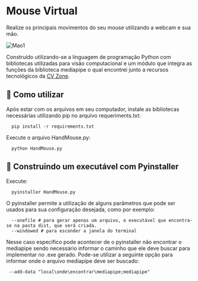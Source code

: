 # Mouse Virtual

Realize os principais movimentos do seu mouse utilizando a webcam e sua mão.

![Mao1](https://user-images.githubusercontent.com/81125536/232862028-0ae77373-80c9-4010-aad2-568b5dc86213.png)

Construído utilizando-se a linguagem de programação Python com bibliotecas utilizadas para visão computacional e um módulo que integra as funções da biblioteca mediapipe o qual encontrei junto a recursos tecnológicos da [CV Zone](https://www.computervision.zone/).

## :wrench: Como utilizar

Após estar com os arquivos em seu computador, instale as bibliotecas necessárias utilizando pip no arquivo requeriments.txt:
      
      pip install -r requirements.txt

Execute o arquivo HandMouse.py:

      python HandMouse.py

## :hammer: Construindo um executável com Pyinstaller

Execute:

      pyinstaller HandMouse.py
      
O pyinstaller permite a utilização de alguns parâmetros que pode ser usados para sua configuração desejada, como por exemplo:

      --onefile # para gerar apenas um arquivo, o executável que encontra-se na pasta dist, que será criada.
      --windowed # para esconder a janela do terminal

Nesse caso específico pode acontecer de o pyinstaller não encontrar o mediapipe sendo necessário informar o caminho que ele deve buscar para implementar no .exe gerado. Pode-se utilizar a seguinte opção para informar onde o arquivo mediapipe deve ser buscado:

     --add-data "local\onde\encontrar\mediapipe;mediapipe"
 

